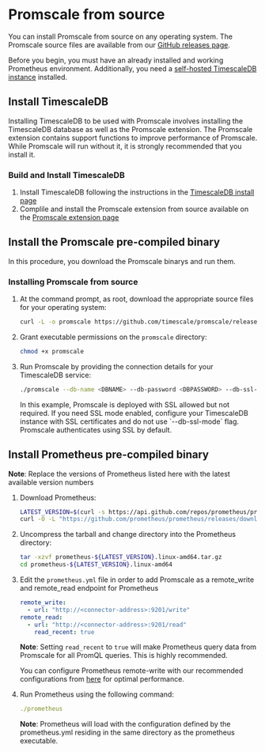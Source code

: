 # Promscale from source
You can install Promscale from source on any operating system. The Promscale
source files are available from our
[GitHub releases page][gh-promscale-download].

Before you begin, you must have an already installed and working Prometheus
environment. Additionally, you need a
[self-hosted TimescaleDB instance][tsdb-install-self-hosted] installed.

## Install TimescaleDB

Installing TimescaleDB to be used with Promscale involves installing the
TimescaleDB database as well as the Promscale extension. The Promscale 
extension contains support functions to improve performance of Promscale. 
While Promscale will run without it, it is strongly recommended that you
install it.

<procedure>

### Build and Install TimescaleDB

1. Install TimescaleDB following the instructions in the 
   [TimescaleDB install page][tsdb-install-self-hosted]
1. Complile and install the Promscale extension from source available 
   on the [Promscale extension page][promscale-extension]

</procedure>

## Install the Promscale pre-compiled binary
In this procedure, you download the Promscale binarys and run them.

<procedure>

### Installing Promscale from source
1.  At the command prompt, as root, download the appropriate source files for
    your operating system:
    ```bash
    curl -L -o promscale https://github.com/timescale/promscale/releases/download/<VERSION>/<PROMSCALE_DISTRIBUTION>
    ```
1.  Grant executable permissions on the `promscale` directory:
    ```bash
    chmod +x promscale
    ```
1.  Run Promscale by providing the connection details for your TimescaleDB
    service:
    ```bash
    ./promscale --db-name <DBNAME> --db-password <DBPASSWORD> --db-ssl-mode allow
    ```

    <highlight type="note">
    In this example, Promscale is deployed with SSL allowed but not required. If
    you need SSL mode enabled, configure your TimescaleDB instance with SSL
    certificates and do not use `--db-ssl-mode` flag. Promscale authenticates
    using SSL by default.
    </highlight>

</procedure>

## Install Prometheus pre-compiled binary

**Note**: Replace the versions of Prometheus listed here with the latest available version numbers

<procedure>

1.  Download Prometheus:

    ```bash
    LATEST_VERSION=$(curl -s https://api.github.com/repos/prometheus/prometheus/releases/latest | grep "tag_name" | cut -d'"' -f4 | cut -c2- )
    curl -O -L "https://github.com/prometheus/prometheus/releases/download/v${LATEST_VERSION}/prometheus-${LATEST_VERSION}.linux-amd64.tar.gz"
    ```

1.  Uncompress the tarball and change directory into the Prometheus directory:

    ```bash
    tar -xzvf prometheus-${LATEST_VERSION}.linux-amd64.tar.gz
    cd prometheus-${LATEST_VERSION}.linux-amd64
    ```

1.  Edit the `prometheus.yml` file in order to add Promscale as a remote_write and remote_read endpoint for Prometheus

    ```yaml
    remote_write:
      - url: "http://<connector-address>:9201/write"
    remote_read:
      - url: "http://<connector-address>:9201/read"
        read_recent: true
    ```
    **Note**: Setting `read_recent` to `true` will make Prometheus query data from Promscale for all PromQL queries. This is highly recommended.

    You can configure Prometheus remote-write with our recommended configurations from [here][prometheus-config-tips] for optimal performance.

1.  Run Prometheus using the following command:
    ```yaml
    ./prometheus
    ```
    **Note**: Prometheus will load with the configuration defined by the prometheus.yml residing in the same directory as the prometheus executable.

</procedure>    

[gh-promscale-download]: https://github.com/timescale/promscale/releases
[tsdb-install-self-hosted]: timescaledb/:currentVersion:/how-to-guides/install-timescaledb/self-hosted/
[go-install]: https://golang.org/dl/
[prometheus-config-tips]: https://github.com/timescale/promscale/blob/master/docs/configuring_prometheus.md
[promscale-extension]: https://github.com/timescale/promscale_extension#promscale-extension